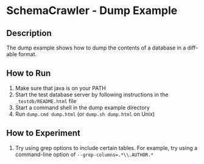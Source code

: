 # SchemaCrawler - Dump Example

## Description
The dump example shows how to dump the contents of a database in a diff-able format.

## How to Run
1. Make sure that java is on your PATH
2. Start the test database server by following instructions in the `_testdb/README.html` file
3. Start a command shell in the dump example directory 
4. Run `dump.cmd dump.html` (or `dump.sh dump.html` on Unix) 

## How to Experiment
1. Try using grep options to include certain tables. For example, try using a command-line option of `--grep-columns=.*\\.AUTHOR.*`
